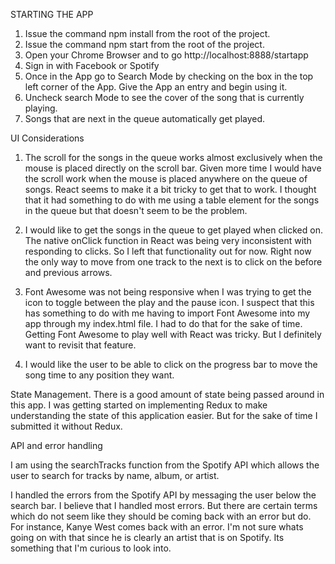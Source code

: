 STARTING THE APP
1. Issue the command npm install from the root of the project.
2. Issue the command npm start from the root of the project.
3. Open your Chrome Browser and to go http://localhost:8888/startapp
4. Sign in with Facebook or Spotify
5. Once in the App go to Search Mode by checking on the box in the top left corner of the App. Give the App an entry and begin using it.
6. Uncheck search Mode to see the cover of the song that is currently playing.
7. Songs that are next in the queue automatically get played.

UI Considerations
1. The scroll for the songs in the queue works almost exclusively when the mouse is placed directly on the scroll bar. Given more time I would have the scroll work when the mouse is placed anywhere on the queue of songs. React seems to make it a bit tricky to get that to work. I thought that it had something to do with me using a table element for the songs in the queue but that doesn't seem to be the problem.

2. I would like to get the songs in the queue to get played when clicked on.
The native onClick function in React was being very inconsistent with responding to clicks. So I left that functionality out for now. Right now the only way to move from one track to the next is to click on the before and previous arrows.

3. Font Awesome was not being responsive when I was trying to get the icon to toggle between the play and the pause icon. I suspect that this has something to do with me having to import Font Awesome into my app through my index.html file. I had to do that for the sake of time. Getting Font Awesome to play well with React was tricky. But I definitely want to revisit that feature. 

4. I would like the user to be able to click on the progress bar to move the song time to any position they want.

State Management. 
There is a good amount of state being passed around in this app.
I was getting started on implementing Redux to make understanding the state of this application easier. But for the sake of time I submitted it without Redux.

API and error handling

I am using the searchTracks function from the Spotify API which allows the user to search for tracks by name, album, or artist.

I handled the errors from the Spotify API by messaging the user below the search bar. I believe that I handled most errors. But there are certain terms which do not seem like they should be coming back with an error but do. For instance, Kanye West comes back with an error. I'm not sure whats going on with that since he is clearly an artist that is on Spotify. Its something that I'm curious to look into.
